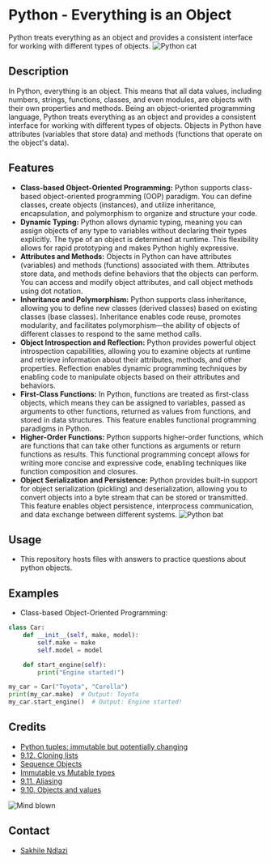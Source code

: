 # Python - Everything is an Object
Python treats everything as an object and provides a consistent interface for working with different types of objects.
![Python cat](https://s3.amazonaws.com/intranet-projects-files/holbertonschool-higher-level_programming+/252/r_208403_QPSN8.jpg)

## Description
In Python, everything is an object. This means that all data values, including numbers, strings, functions, classes, and even modules, are objects with their own properties and methods. Being an object-oriented programming language, Python treats everything as an object and provides a consistent interface for working with different types of objects. Objects in Python have attributes (variables that store data) and methods (functions that operate on the object's data).

## Features
 * **Class-based Object-Oriented Programming:** Python supports class-based object-oriented programming (OOP) paradigm. You can define classes, create objects (instances), and utilize inheritance, encapsulation, and polymorphism to organize and structure your code.
 * **Dynamic Typing:** Python allows dynamic typing, meaning you can assign objects of any type to variables without declaring their types explicitly. The type of an object is determined at runtime. This flexibility allows for rapid prototyping and makes Python highly expressive.
 * **Attributes and Methods:** Objects in Python can have attributes (variables) and methods (functions) associated with them. Attributes store data, and methods define behaviors that the objects can perform. You can access and modify object attributes, and call object methods using dot notation.
 * **Inheritance and Polymorphism:** Python supports class inheritance, allowing you to define new classes (derived classes) based on existing classes (base classes). Inheritance enables code reuse, promotes modularity, and facilitates polymorphism—the ability of objects of different classes to respond to the same method calls.
 * **Object Introspection and Reflection:** Python provides powerful object introspection capabilities, allowing you to examine objects at runtime and retrieve information about their attributes, methods, and other properties. Reflection enables dynamic programming techniques by enabling code to manipulate objects based on their attributes and behaviors.
 * **First-Class Functions:** In Python, functions are treated as first-class objects, which means they can be assigned to variables, passed as arguments to other functions, returned as values from functions, and stored in data structures. This feature enables functional programming paradigms in Python.
 * **Higher-Order Functions:** Python supports higher-order functions, which are functions that can take other functions as arguments or return functions as results. This functional programming concept allows for writing more concise and expressive code, enabling techniques like function composition and closures.
 * **Object Serialization and Persistence:** Python provides built-in support for object serialization (pickling) and deserialization, allowing you to convert objects into a byte stream that can be stored or transmitted. This feature enables object persistence, interprocess communication, and data exchange between different systems.
![Python bat](https://media.giphy.com/media/wAjfQ9MLUfFjq/giphy.gif)

## Usage
 * This repository hosts files with answers to practice questions about python objects.

## Examples
 * Class-based Object-Oriented Programming: 
```python
class Car:
    def __init__(self, make, model):
        self.make = make
        self.model = model

    def start_engine(self):
        print("Engine started!")

my_car = Car("Toyota", "Corolla")
print(my_car.make)  # Output: Toyota
my_car.start_engine()  # Output: Engine started!
```

## Credits
 * [Python tuples: immutable but potentially changing](http://radar.oreilly.com/2014/10/python-tuples-immutable-but-potentially-changing.html)
 * [9.12. Cloning lists](https://www.openbookproject.net/thinkcs/python/english2e/ch09.html#cloning-lists)
 * [Sequence Objects](https://composingprograms.com/pages/24-mutable-data.html#sequence-objects)
 * [Immutable vs Mutable types](https://stackoverflow.com/questions/8056130/immutable-vs-mutable-types)
 * [9.11. Aliasing](https://www.openbookproject.net/thinkcs/python/english2e/ch09.html#aliasing)
 * [9.10. Objects and values](https://www.openbookproject.net/thinkcs/python/english2e/ch09.html#objects-and-values)

![Mind blown](https://s3.amazonaws.com/alx-intranet.hbtn.io/uploads/medias/2020/9/70f9ea0e969dfcc407a7427aba4786d87a920494.gif?X-Amz-Algorithm=AWS4-HMAC-SHA256&X-Amz-Credential=AKIARDDGGGOUSBVO6H7D%2F20230705%2Fus-east-1%2Fs3%2Faws4_request&X-Amz-Date=20230705T203508Z&X-Amz-Expires=86400&X-Amz-SignedHeaders=host&X-Amz-Signature=e5e1cf1b4dd80be411f4d6497cb651c17c9bed0cd8bd8a30dee356f745a8bbed)

## Contact
 * [Sakhile Ndlazi](https://www.twitter.com/sakhilelindah)
